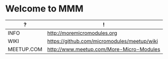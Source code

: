 Welcome to MMM
==============

?          | !
-----------|--------------------------------------------
INFO       | http://moremicromodules.org
WIKI       | https://github.com/micromodules/meetup/wiki
MEETUP.COM | http://www.meetup.com/More-Micro-Modules

